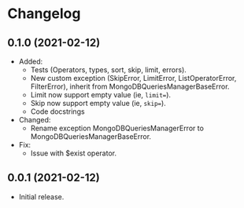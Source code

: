 # Changelog

## 0.1.0 (2021-02-12)
* Added:
    - Tests (Operators, types, sort, skip, limit, errors).
    - New custom exception (SkipError, LimitError, ListOperatorError, FilterError), inherit from MongoDBQueriesManagerBaseError.
    - Limit now support empty value (ie, `limit=`).
    - Skip now support empty value (ie, `skip=`).
    - Code docstrings
* Changed:
    - Rename exception MongoDBQueriesManagerError to MongoDBQueriesManagerBaseError.
* Fix:
    - Issue with $exist operator.

## 0.0.1 (2021-02-12)
* Initial release.